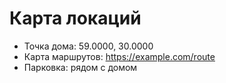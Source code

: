 # Карта локаций

- Точка дома: 59.0000, 30.0000
- Карта маршрутов: https://example.com/route
- Парковка: рядом с домом

